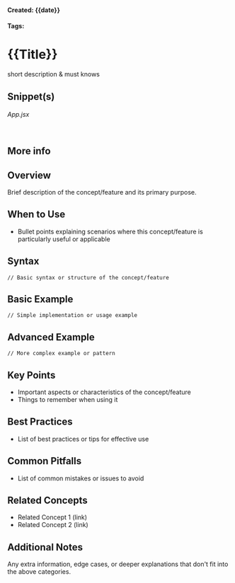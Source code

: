 #### Created: {{date}}
#### Tags:
# {{Title}}

short description & must knows

## Snippet(s)

###### App.jsx
```

```
## More info

## Overview
Brief description of the concept/feature and its primary purpose.

## When to Use
- Bullet points explaining scenarios where this concept/feature is particularly useful or applicable

## Syntax
```[language]
// Basic syntax or structure of the concept/feature
```

## Basic Example
```[language]
// Simple implementation or usage example
```

## Advanced Example
```[language]
// More complex example or pattern
```

## Key Points
- Important aspects or characteristics of the concept/feature
- Things to remember when using it

## Best Practices
- List of best practices or tips for effective use

## Common Pitfalls
- List of common mistakes or issues to avoid

## Related Concepts
- Related Concept 1 (link)
- Related Concept 2 (link)

## Additional Notes
Any extra information, edge cases, or deeper explanations that don't fit into the above categories.



